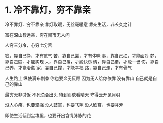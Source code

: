 # 1. 冷不靠灯，穷不靠亲
冷不靠灯，穷不靠亲
靠灯取暖，无丝毫暖意
靠亲生活，非长久之计

富在深山有远亲，穷在闹市无人问

人穷三分冷，心穷七分苦

钱，靠自己挣，才有底气
苦，靠自己尝，才有体味
事，靠自己扛，才能面对
梦，靠自己园，才能实现
人，靠自己爱，才能快乐
情，靠自己惜，才能一世
伤，靠自己养，才能治愈
家，靠自己撑，才能幸福
路，靠自己走，才有骨气

人生路上
纵使满布荆棘
你也要义无反顾
因为无人给你依靠
没有靠山
自己就是自己的靠山

最穷无非讨饭
不死总会出头
待到雨歇看晴天
守得云开见月明

没人心疼，也要坚强
没人鼓掌，也要飞翔
没人欣赏，也要芬芳

即使生活低到尘埃里，也要开出含情脉脉的花